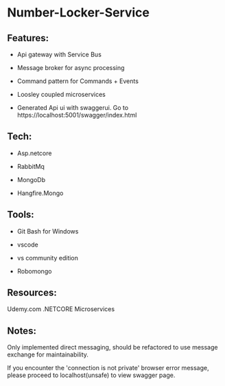 # Number-Locker-Service

## Features:

- Api gateway with Service Bus

- Message broker for async processing

- Command pattern for Commands + Events

- Loosley coupled microservices

- Generated Api ui with swaggerui. Go to https://localhost:5001/swagger/index.html

## Tech:

- Asp.netcore

- RabbitMq

- MongoDb

- Hangfire.Mongo

## Tools:

- Git Bash for Windows

- vscode

- vs community edition

- Robomongo

## Resources:

Udemy.com .NETCORE Microservices

## Notes:

Only implemented direct messaging, should be refactored to use message exchange for maintainability.

If you encounter the 'connection is not private' browser error message, please proceed to localhost(unsafe) to view swagger page.
